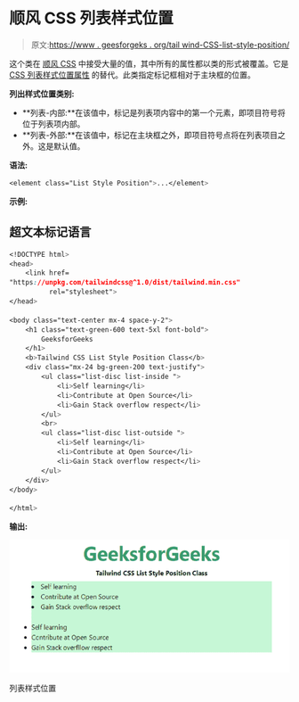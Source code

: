 # 顺风 CSS 列表样式位置

> 原文:[https://www . geesforgeks . org/tail wind-CSS-list-style-position/](https://www.geeksforgeeks.org/tailwind-css-list-style-position/)

这个类在 [<u>顺风 CSS</u>](https://www.geeksforgeeks.org/css-tailwind-introduction/) 中接受大量的值，其中所有的属性都以类的形式被覆盖。它是 [<u>CSS 列表样式位置属性</u>](https://www.geeksforgeeks.org/css-list-style-position-property/) 的替代。此类指定标记框相对于主块框的位置。

**列出样式位置类别:**

*   **列表-内部:**在该值中，标记是列表项内容中的第一个元素，即项目符号将位于列表项内部。
*   **列表-外部:**在该值中，标记在主块框之外，即项目符号点将在列表项目之外。这是默认值。

**语法:**

```css
<element class="List Style Position">...</element>
```

**示例:**

## 超文本标记语言

```css
<!DOCTYPE html> 
<head> 
    <link href=
"https://unpkg.com/tailwindcss@^1.0/dist/tailwind.min.css" 
          rel="stylesheet"> 
</head> 

<body class="text-center mx-4 space-y-2"> 
    <h1 class="text-green-600 text-5xl font-bold">
        GeeksforGeeks
    </h1> 
    <b>Tailwind CSS List Style Position Class</b> 
    <div class="mx-24 bg-green-200 text-justify">
        <ul class="list-disc list-inside ">
            <li>Self learning</li>
            <li>Contribute at Open Source</li>
            <li>Gain Stack overflow respect</li>
        </ul>
        <br>
        <ul class="list-disc list-outside ">
            <li>Self learning</li>
            <li>Contribute at Open Source</li>
            <li>Gain Stack overflow respect</li>        
        </ul>
    </div>
</body> 

</html> 
```

**输出:**

![](img/9f4b704213833d04863d8fad142de928.png)

列表样式位置